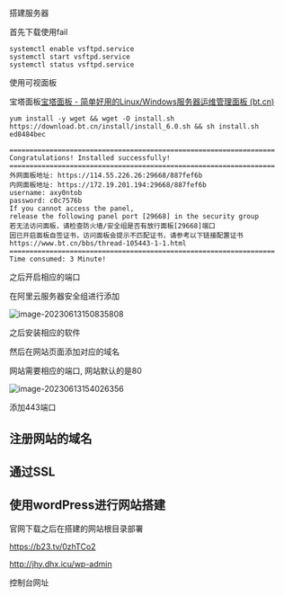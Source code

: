 # 





搭建服务器

 首先下载使用fail

```
systemctl enable vsftpd.service
systemctl start vsftpd.service
systemctl status vsftpd.service
```



使用可视面板

宝塔面板[宝塔面板 - 简单好用的Linux/Windows服务器运维管理面板 (bt.cn)](https://www.bt.cn/new/index.html)

```
yum install -y wget && wget -O install.sh https://download.bt.cn/install/install_6.0.sh && sh install.sh ed8484bec
```

```
==================================================================
Congratulations! Installed successfully!
==================================================================
外网面板地址: https://114.55.226.26:29668/887fef6b
内网面板地址: https://172.19.201.194:29668/887fef6b
username: axy0ntob
password: c0c7576b
If you cannot access the panel,
release the following panel port [29668] in the security group
若无法访问面板，请检查防火墙/安全组是否有放行面板[29668]端口
因已开启面板自签证书，访问面板会提示不匹配证书，请参考以下链接配置证书
https://www.bt.cn/bbs/thread-105443-1-1.html
==================================================================
Time consumed: 3 Minute!

```



之后开启相应的端口

在阿里云服务器安全组进行添加

![image-20230613150835808](https://picture-01-1316374204.cos.ap-beijing.myqcloud.com/image/202408242304293.png)



之后安装相应的软件

然后在网站页面添加对应的域名

网站需要相应的端口, 网站默认的是80

![image-20230613154026356](https://picture-01-1316374204.cos.ap-beijing.myqcloud.com/image/202408242304294.png)



添加443端口

## 注册网站的域名



## 通过SSL







## 使用wordPress进行网站搭建

官网下载之后在搭建的网站根目录部署

https://b23.tv/0zhTCo2

http://jhy.dhx.icu/wp-admin

控制台网址















